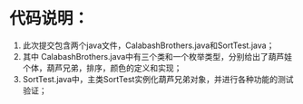 # 代码说明：

1. 此次提交包含两个java文件，CalabashBrothers.java和SortTest.java；
2. 其中 CalabashBrothers.java中有三个类和一个枚举类型，分别给出了葫芦娃个体，葫芦兄弟，排序，颜色的定义和实现；
3. SortTest.java中，主类SortTest实例化葫芦兄弟对象，并进行各种功能的测试验证；
